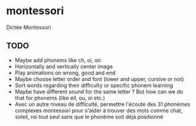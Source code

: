 # montessori
Dictée Montessori

## TODO

* Maybe add phonems like ch, oi, on
* Horizontally and vertically center image
* Play animations on wrong, good and end
* Maybe choose letter order and font (lower and upper, cursive or not)
* Sort words regarding their difficulty or specific phonem learning
* Maybe have different sound for the same letter ? But how can we do that for phonems (like eil, ou, oi etc.)
* Avec un autre niveau de difficulté, permettre l'écoute des 31 phonèmes complexes montessori pour s'aider à trouver des mots comme chat, soleil, roi tout seul sans que le phonème soit déjà positionné